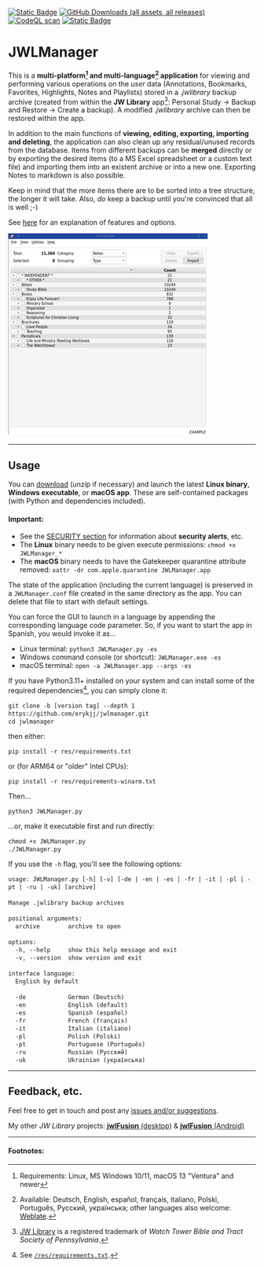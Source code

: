 [![Static Badge](https://img.shields.io/badge/mirror-orange?style=plastic&logo=gitlab&logoColor=orange&color=black)](https://gitlab.com/erykj/jwlmanager) [![GitHub Downloads (all assets, all releases)](https://img.shields.io/github/downloads/erykjj/jwlmanager/total?style=plastic)](https://github.com/erykjj/jwlmanager/releases/latest) [![CodeQL scan](https://img.shields.io/github/actions/workflow/status/erykjj/jwlmanager/github-code-scanning%2Fcodeql?style=plastic)](https://github.com/erykjj/jwlmanager/actions?query=workflow%3ACodeQL) [![Static Badge](https://img.shields.io/badge/releases-orange?style=plastic&logo=rss&logoColor=orange&color=black)](https://github.com/erykjj/jwlmanager/releases.atom)

# JWLManager

This is a **multi-platform[^#] and multi-language[^*] application** for viewing and performing various operations on the *user* data (Annotations, Bookmarks, Favorites, Highlights, Notes and Playlists) stored in a *.jwlibrary* backup archive (created from within the **JW Library** app[^1]: Personal Study → Backup and Restore → Create a backup). A modified *.jwlibrary* archive can then be restored within the app.

In addition to the main functions of **viewing, editing, exporting, importing and deleting**, the application can also clean up any residual/unused records from the database. Items from different backups can be **merged** directly or by exporting the desired items (to a MS Excel spreadsheet or a custom text file) and importing them into an existent archive or into a new one. Exporting Notes to markdown is also possible.

Keep in mind that the more items there are to be sorted into a tree structure, the longer it will take. Also, *do* keep a backup until you're convinced that all is well ;-)

See [here](res/HELP.md) for an explanation of features and options.

![preview](res/JWLManager.gif)

____
## Usage

You can [download](https://github.com/erykjj/jwlmanager/releases/latest) (unzip if necessary) and launch the latest **Linux binary**, **Windows executable**, or **macOS app**. These are self-contained packages (with Python and dependencies included).

#### Important:

* See the [SECURITY section](https://github.com/erykjj/jwlmanager/blob/master/.github/SECURITY.md) for information about **security alerts**, etc.
* The **Linux** binary needs to be given execute permissions: `chmod +x JWLManager_*`
* The **macOS** binary needs to have the Gatekeeper quarantine attribute removed: `xattr -dr com.apple.quarantine JWLManager.app`

The state of the application (including the current language) is preserved in a `JWLManager.conf` file created in the same directory as the app. You can delete that file to start with default settings.

You can force the GUI to launch in a language by appending the corresponding language code parameter. So, if you want to start the app in Spanish, you would invoke it as…
- Linux terminal: `python3 JWLManager.py -es`
- Windows command console (or shortcut): `JWLManager.exe -es`
- macOS terminal: `open -a JWLManager.app --args -es`

If you have Python3.11+ installed on your system and can install some of the required dependencies[^2], you can simply clone it:

```
git clone -b [version tag] --depth 1 https://github.com/erykjj/jwlmanager.git
cd jwlmanager
```
then either:
```
pip install -r res/requirements.txt
```
or (for ARM64 or "older" Intel CPUs):
```
pip install -r res/requirements-winarm.txt
```

Then…
```
python3 JWLManager.py
```

…or, make it executable first and run directly:

```
chmod +x JWLManager.py
./JWLManager.py
```

If you use the `-h` flag, you'll see the following options:

```
usage: JWLManager.py [-h] [-v] [-de | -en | -es | -fr | -it | -pl | -pt | -ru | -uk] [archive]

Manage .jwlibrary backup archives

positional arguments:
  archive        archive to open

options:
  -h, --help     show this help message and exit
  -v, --version  show version and exit

interface language:
  English by default

  -de            German (Deutsch)
  -en            English (default)
  -es            Spanish (español)
  -fr            French (français)
  -it            Italian (italiano)
  -pl            Polish (Polski)
  -pt            Portuguese (Português)
  -ru            Russian (Pусский)
  -uk            Ukrainian (українська)
```

____
## Feedback, etc.

Feel free to get in touch and post any [issues and/or suggestions](https://github.com/erykjj/jwlmanager/issues).

My other *JW Library* projects: [**jwlFusion** (desktop)](https://github.com/erykjj/jwlFusion) & [**jwlFusion** (Android)](https://github.com/erykjj/jwlFusion-app)

____
#### Footnotes:
[^#]: Requirements: Linux, MS Windows 10/11, macOS 13 "Ventura" and newer
[^*]: Available: Deutsch, English, español, français, italiano, Polski, Português, Pусский, українська; other languages also welcome: [Weblate](https://hosted.weblate.org/engage/jwlmanager/).
[^1]: [JW Library](https://www.jw.org/en/online-help/jw-library/) is a registered trademark of *Watch Tower Bible and Tract Society of Pennsylvania*.
[^2]: See [`/res/requirements.txt`](https://github.com/erykjj/jwlmanager/blob/master/res/requirements.txt).
